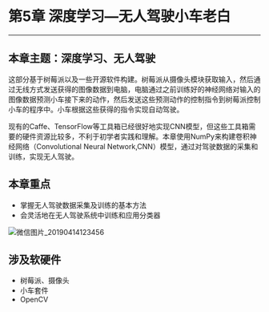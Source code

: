 # 第5章 深度学习—无人驾驶小车老白

---

## 本章主题：深度学习、无人驾驶

这部分基于树莓派以及一些开源软件构建。树莓派从摄像头模块获取输入，然后通过无线方式发送获得的图像数据到电脑，电脑通过之前训练好的神经网络对输入的图像数据预测小车接下来的动作，然后发送这些预测动作的控制指令到树莓派控制小车的程序中。小车根据这些获得的指令实现自动驾驶。

现有的Caffe、TensorFlow等工具箱已经很好地实现CNN模型，但这些工具箱需要的硬件资源比较多，不利于初学者实践和理解。本章使用NumPy来构建卷积神经网络（Convolutional Neural Network,CNN）模型，通过对驾驶数据的采集和训练，实现无人驾驶。

## 本章重点

- 掌握无人驾驶数据采集及训练的基本方法
- 会灵活地在无人驾驶系统中训练和应用分类器

![微信图片_20190414123456](https://md.hass.live/%E5%BE%AE%E4%BF%A1%E5%9B%BE%E7%89%87_20190414123456.jpg)

## 涉及软硬件

- 树莓派、摄像头
- 小车套件
- OpenCV
